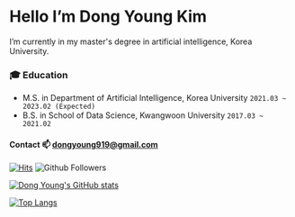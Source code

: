 # Hello I’m Dong Young Kim
I’m currently in my master's degree in artificial intelligence, Korea University.

### :mortar_board: Education
- M.S. in Department of Artificial Intelligence, Korea University `2021.03 ~ 2023.02 (Expected)`
- B.S. in School of Data Science, Kwangwoon University `2017.03 ~ 2021.02`

#### Contact 📫 dongyoung919@gmail.com

[![Hits](https://hits.seeyoufarm.com/api/count/incr/badge.svg?tab=repositories&url=https%3A%2F%2Fgithub.com%2FKDongYoung&count_bg=%2379C83D&title_bg=%23555555&icon=&icon_color=%23E7E7E7&title=hits&edge_flat=false)](https://hits.seeyoufarm.com)
![Github Followers](https://img.shields.io/github/followers/KDongYoung?style=plastic) 

[![Dong Young's GitHub stats](https://github-readme-stats.vercel.app/api?username=KDongYoung)](https://github.com/KDongYoung)

[![Top Langs](https://github-readme-stats.vercel.app/api/top-langs/?username=KDongYoung&layout=compact)](https://github.com/KDongYoung)


